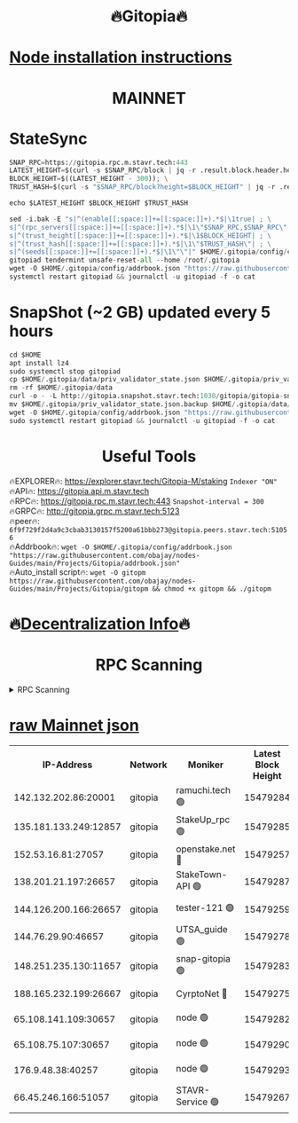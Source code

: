 <h1 align="center"> 🔥Gitopia🔥</h1>

[Node installation instructions](https://github.com/obajay/nodes-Guides/tree/main/Projects/Gitopia)
=

<h1 align="center"> MAINNET</h1>

# StateSync
```python
SNAP_RPC=https://gitopia.rpc.m.stavr.tech:443
LATEST_HEIGHT=$(curl -s $SNAP_RPC/block | jq -r .result.block.header.height); \
BLOCK_HEIGHT=$((LATEST_HEIGHT - 300)); \
TRUST_HASH=$(curl -s "$SNAP_RPC/block?height=$BLOCK_HEIGHT" | jq -r .result.block_id.hash)

echo $LATEST_HEIGHT $BLOCK_HEIGHT $TRUST_HASH

sed -i.bak -E "s|^(enable[[:space:]]+=[[:space:]]+).*$|\1true| ; \
s|^(rpc_servers[[:space:]]+=[[:space:]]+).*$|\1\"$SNAP_RPC,$SNAP_RPC\"| ; \
s|^(trust_height[[:space:]]+=[[:space:]]+).*$|\1$BLOCK_HEIGHT| ; \
s|^(trust_hash[[:space:]]+=[[:space:]]+).*$|\1\"$TRUST_HASH\"| ; \
s|^(seeds[[:space:]]+=[[:space:]]+).*$|\1\"\"|" $HOME/.gitopia/config/config.toml
gitopiad tendermint unsafe-reset-all --home /root/.gitopia
wget -O $HOME/.gitopia/config/addrbook.json "https://raw.githubusercontent.com/obajay/nodes-Guides/main/Projects/Gitopia/addrbook.json"
systemctl restart gitopiad && journalctl -u gitopiad -f -o cat
```
# SnapShot (~2 GB) updated every 5 hours
```python
cd $HOME
apt install lz4
sudo systemctl stop gitopiad
cp $HOME/.gitopia/data/priv_validator_state.json $HOME/.gitopia/priv_validator_state.json.backup
rm -rf $HOME/.gitopia/data
curl -o - -L http://gitopia.snapshot.stavr.tech:1030/gitopia/gitopia-snap.tar.lz4 | lz4 -c -d - | tar -x -C $HOME/.gitopia --strip-components 2
mv $HOME/.gitopia/priv_validator_state.json.backup $HOME/.gitopia/data/priv_validator_state.json
wget -O $HOME/.gitopia/config/addrbook.json "https://raw.githubusercontent.com/obajay/nodes-Guides/main/Projects/Gitopia/addrbook.json"
sudo systemctl restart gitopiad && journalctl -u gitopiad -f -o cat
```
 <h1 align="center"> Useful Tools</h1>

🔥EXPLORER🔥:      https://explorer.stavr.tech/Gitopia-M/staking  `Indexer "ON"` \
🔥API🔥: 			 		 https://gitopia.api.m.stavr.tech \
🔥RPC🔥:           https://gitopia.rpc.m.stavr.tech:443              `Snapshot-interval = 300` \
🔥GRPC🔥:          http://gitopia.grpc.m.stavr.tech:5123 \
🔥peer🔥:					 `6f9f729f2d4a9c3cbab3130157f5200a61bbb273@gitopia.peers.stavr.tech:51056` \
🔥Addrbook🔥:    ```wget -O $HOME/.gitopia/config/addrbook.json "https://raw.githubusercontent.com/obajay/nodes-Guides/main/Projects/Gitopia/addrbook.json"``` \
🔥Auto_install script🔥: ```wget -O gitopm https://raw.githubusercontent.com/obajay/nodes-Guides/main/Projects/Gitopia/gitopm && chmod +x gitopm && ./gitopm```

🔥[Decentralization Info](https://github.com/obajay/StateSync-snapshots/tree/main/Projects/Gitopia/Decentralization)🔥
=

<h1 align="center"> RPC Scanning</h1>

<details>
<summary>RPC Scanning</summary>

<h2 align="center"> We scan nodes in real time every 4 hours. And we provide the final result of RPC endpoints.
We cannot influence the operation of these nodes in any way. </h2>


```python
If Voting Power is higher than 0 --> then the Node is a validator of the network and may be subject to attack and be a potential threat to the chain.
```
```python
We marked such validators with a red symbol
```

</details>

[raw Mainnet json](https://rpc-check.gitopm.stavr.tech/gitopm/rpc-gitopm-result.json)
=

<table><tr><th>IP-Address</th><th>Network</th><th>Moniker</th><th>Latest Block Height</th><th>Earliest Block Height</th><th>Catching Up</th><th>Tx Index</th><th>Voting Power</th><th>Scan Time</th></tr><tr><td>142.132.202.86:20001</td><td>gitopia</td><td>ramuchi.tech 🟢</td><td>15479284</td><td>6548337</td><td>False</td><td>on</td><td>0</td><td>2024-03-17T15:28:56.887590151UTC</td></tr><tr><td>135.181.133.249:12857</td><td>gitopia</td><td>StakeUp_rpc 🟢</td><td>15479285</td><td>8010001</td><td>False</td><td>on</td><td>0</td><td>2024-03-17T15:28:57.194520947UTC</td></tr><tr><td>152.53.16.81:27057</td><td>gitopia</td><td>openstake.net 🔴</td><td>15479257</td><td>10455001</td><td>False</td><td>off</td><td>61434</td><td>2024-03-17T15:28:13.948363116UTC</td></tr><tr><td>138.201.21.197:26657</td><td>gitopia</td><td>StakeTown-API 🟢</td><td>15479287</td><td>12733501</td><td>False</td><td>on</td><td>0</td><td>2024-03-17T15:29:01.580723536UTC</td></tr><tr><td>144.126.200.166:26657</td><td>gitopia</td><td>tester-121 🟢</td><td>15479259</td><td>12832814</td><td>False</td><td>off</td><td>0</td><td>2024-03-17T15:28:16.278393647UTC</td></tr><tr><td>144.76.29.90:46657</td><td>gitopia</td><td>UTSA_guide 🟢</td><td>15479278</td><td>13035301</td><td>False</td><td>on</td><td>0</td><td>2024-03-17T15:28:45.803437230UTC</td></tr><tr><td>148.251.235.130:11657</td><td>gitopia</td><td>snap-gitopia 🟢</td><td>15479283</td><td>14941501</td><td>False</td><td>on</td><td>0</td><td>2024-03-17T15:28:54.592388098UTC</td></tr><tr><td>188.165.232.199:26667</td><td>gitopia</td><td>CyrptoNet 🔴</td><td>15479275</td><td>15044042</td><td>False</td><td>off</td><td>18672</td><td>2024-03-17T15:28:41.506653303UTC</td></tr><tr><td>65.108.141.109:30657</td><td>gitopia</td><td>node 🟢</td><td>15479282</td><td>15095965</td><td>False</td><td>on</td><td>0</td><td>2024-03-17T15:28:52.301007415UTC</td></tr><tr><td>65.108.75.107:30657</td><td>gitopia</td><td>node 🟢</td><td>15479290</td><td>15146660</td><td>False</td><td>on</td><td>0</td><td>2024-03-17T15:29:05.972308870UTC</td></tr><tr><td>176.9.48.38:40257</td><td>gitopia</td><td>node 🟢</td><td>15479293</td><td>15437001</td><td>False</td><td>on</td><td>0</td><td>2024-03-17T15:29:12.344323328UTC</td></tr><tr><td>66.45.246.166:51057</td><td>gitopia</td><td>STAVR-Service 🟢</td><td>15479267</td><td>15474001</td><td>False</td><td>on</td><td>0</td><td>2024-03-17T15:28:35.168971201UTC</td></tr></table>
